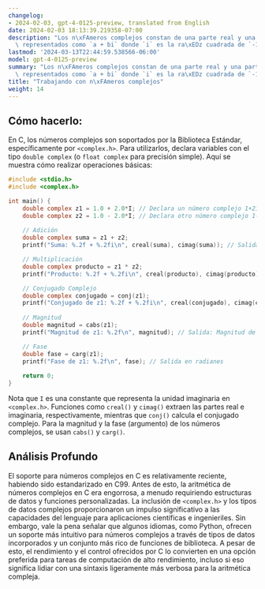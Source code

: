 ```yaml
---
changelog:
- 2024-02-03, gpt-4-0125-preview, translated from English
date: 2024-02-03 18:13:39.219358-07:00
description: "Los n\xFAmeros complejos constan de una parte real y una parte imaginaria,\
  \ representados como `a + bi` donde `i` es la ra\xEDz cuadrada de `-1`. Los\u2026"
lastmod: '2024-03-13T22:44:59.538566-06:00'
model: gpt-4-0125-preview
summary: "Los n\xFAmeros complejos constan de una parte real y una parte imaginaria,\
  \ representados como `a + bi` donde `i` es la ra\xEDz cuadrada de `-1`."
title: "Trabajando con n\xFAmeros complejos"
weight: 14
---
```


## Cómo hacerlo:
En C, los números complejos son soportados por la Biblioteca Estándar, específicamente por `<complex.h>`. Para utilizarlos, declara variables con el tipo `double complex` (o `float complex` para precisión simple). Aquí se muestra cómo realizar operaciones básicas:

```c
#include <stdio.h>
#include <complex.h>

int main() {
    double complex z1 = 1.0 + 2.0*I; // Declara un número complejo 1+2i
    double complex z2 = 1.0 - 2.0*I; // Declara otro número complejo 1-2i
    
    // Adición
    double complex suma = z1 + z2;
    printf("Suma: %.2f + %.2fi\n", creal(suma), cimag(suma)); // Salida: Suma: 2.00 + 0.00i

    // Multiplicación
    double complex producto = z1 * z2;
    printf("Producto: %.2f + %.2fi\n", creal(producto), cimag(producto)); // Salida: Producto: 5.00 + 0.00i

    // Conjugado Complejo
    double complex conjugado = conj(z1);
    printf("Conjugado de z1: %.2f + %.2fi\n", creal(conjugado), cimag(conjugado)); // Salida: Conjugado de z1: 1.00 - 2.00i
    
    // Magnitud
    double magnitud = cabs(z1);
    printf("Magnitud de z1: %.2f\n", magnitud); // Salida: Magnitud de z1: 2.24

    // Fase
    double fase = carg(z1);
    printf("Fase de z1: %.2f\n", fase); // Salida en radianes
    
    return 0;
}
```
Nota que `I` es una constante que representa la unidad imaginaria en `<complex.h>`. Funciones como `creal()` y `cimag()` extraen las partes real e imaginaria, respectivamente, mientras que `conj()` calcula el conjugado complejo. Para la magnitud y la fase (argumento) de los números complejos, se usan `cabs()` y `carg()`.

## Análisis Profundo
El soporte para números complejos en C es relativamente reciente, habiendo sido estandarizado en C99. Antes de esto, la aritmética de números complejos en C era engorrosa, a menudo requiriendo estructuras de datos y funciones personalizadas. La inclusión de `<complex.h>` y los tipos de datos complejos proporcionaron un impulso significativo a las capacidades del lenguaje para aplicaciones científicas e ingenieriles. Sin embargo, vale la pena señalar que algunos idiomas, como Python, ofrecen un soporte más intuitivo para números complejos a través de tipos de datos incorporados y un conjunto más rico de funciones de biblioteca. A pesar de esto, el rendimiento y el control ofrecidos por C lo convierten en una opción preferida para tareas de computación de alto rendimiento, incluso si eso significa lidiar con una sintaxis ligeramente más verbosa para la aritmética compleja.
